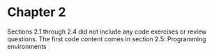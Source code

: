 # Chapter 2

Sections 2.1 through 2.4 did not include any code exercises or review questions. The first code content comes in section 2.5: Programming environments
